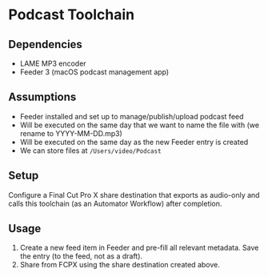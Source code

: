 # Podcast Toolchain

## Dependencies

- LAME MP3 encoder
- Feeder 3 (macOS podcast management app)

## Assumptions

- Feeder installed and set up to manage/publish/upload podcast feed
- Will be executed on the same day that we want to name the file with (we rename to YYYY-MM-DD.mp3)
- Will be executed on the same day as the new Feeder entry is created
- We can store files at `/Users/video/Podcast`

## Setup

Configure a Final Cut Pro X share destination that exports as audio-only and calls this toolchain (as an Automator Workflow) after completion.

## Usage

1. Create a new feed item in Feeder and pre-fill all relevant metadata. Save the entry (to the feed, not as a draft).
2. Share from FCPX using the share destination created above.
